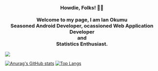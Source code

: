 
  <div align="center">  
<h3>Howdie, Folks! 👋🤓<br><br>Welcome to my page, I am Ian Okumu<br>Seasoned Android Developer, ocassioned Web Application Developer <br>and<br>Statistics Enthusiast.</h3>
  </div>
  
  <div>
 
  <img src="https://socialmediatech.net/wp-content/uploads/2020/12/android-n.png"/>
  
  </div>
  
[![Anurag's GitHub stats](https://github-readme-stats.vercel.app/api?username=otsembo&show_icons=true&theme=radical)](https://github.com/anuraghazra/github-readme-stats)
[![Top Langs](https://github-readme-stats.vercel.app/api/top-langs/?username=otsembo&layout=compact)](https://github.com/anuraghazra/github-readme-stats)

  
 

<!---
otsembo/otsembo is a ✨ special ✨ repository because its `README.md` (this file) appears on your GitHub profile.
You can click the Preview link to take a look at your changes.
--->
